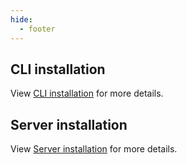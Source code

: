 ```yaml
---
hide:
  - footer
---
```


<!--if you edit this, make sure you also edit -->
## CLI installation
View [CLI installation](cli/README.md#installation) for more details.

## Server installation
View [Server installation](server/README.md#installation) for more details.